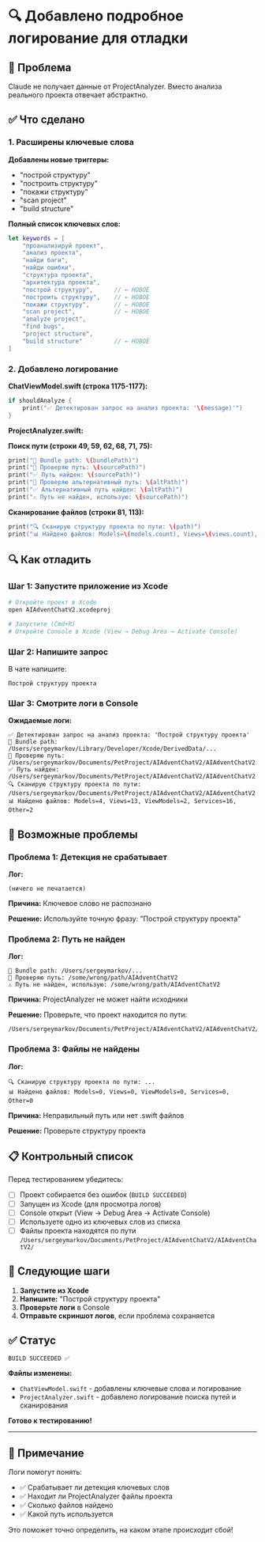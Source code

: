 # 🔍 Добавлено подробное логирование для отладки

## 🐛 Проблема

Claude не получает данные от ProjectAnalyzer. Вместо анализа реального проекта отвечает абстрактно.

## ✅ Что сделано

### 1. Расширены ключевые слова

**Добавлены новые триггеры:**
- "построй структуру"
- "построить структуру"
- "покажи структуру"
- "scan project"
- "build structure"

**Полный список ключевых слов:**
```swift
let keywords = [
    "проанализируй проект",
    "анализ проекта",
    "найди баги",
    "найди ошибки",
    "структура проекта",
    "архитектура проекта",
    "построй структуру",      // ← НОВОЕ
    "построить структуру",    // ← НОВОЕ
    "покажи структуру",       // ← НОВОЕ
    "scan project",           // ← НОВОЕ
    "analyze project",
    "find bugs",
    "project structure",
    "build structure"         // ← НОВОЕ
]
```

### 2. Добавлено логирование

**ChatViewModel.swift (строка 1175-1177):**
```swift
if shouldAnalyze {
    print("✅ Детектирован запрос на анализ проекта: '\(message)'")
}
```

**ProjectAnalyzer.swift:**

**Поиск пути (строки 49, 59, 62, 68, 71, 75):**
```swift
print("📂 Bundle path: \(bundlePath)")
print("📁 Проверяю путь: \(sourcePath)")
print("✅ Путь найден: \(sourcePath)")
print("📁 Проверяю альтернативный путь: \(altPath)")
print("✅ Альтернативный путь найден: \(altPath)")
print("⚠️ Путь не найден, использую: \(sourcePath)")
```

**Сканирование файлов (строки 81, 113):**
```swift
print("🔍 Сканирую структуру проекта по пути: \(path)")
print("📊 Найдено файлов: Models=\(models.count), Views=\(views.count), ViewModels=\(viewModels.count), Services=\(services.count), Other=\(other.count)")
```

## 🔍 Как отладить

### Шаг 1: Запустите приложение из Xcode

```bash
# Откройте проект в Xcode
open AIAdventChatV2.xcodeproj

# Запустите (Cmd+R)
# Откройте Console в Xcode (View → Debug Area → Activate Console)
```

### Шаг 2: Напишите запрос

В чате напишите:
```
Построй структуру проекта
```

### Шаг 3: Смотрите логи в Console

**Ожидаемые логи:**

```
✅ Детектирован запрос на анализ проекта: 'Построй структуру проекта'
📂 Bundle path: /Users/sergeymarkov/Library/Developer/Xcode/DerivedData/...
📁 Проверяю путь: /Users/sergeymarkov/Documents/PetProject/AIAdventChatV2/AIAdventChatV2
✅ Путь найден: /Users/sergeymarkov/Documents/PetProject/AIAdventChatV2/AIAdventChatV2
🔍 Сканирую структуру проекта по пути: /Users/sergeymarkov/Documents/PetProject/AIAdventChatV2/AIAdventChatV2
📊 Найдено файлов: Models=4, Views=13, ViewModels=2, Services=16, Other=2
```

## 🚨 Возможные проблемы

### Проблема 1: Детекция не срабатывает

**Лог:**
```
(ничего не печатается)
```

**Причина:** Ключевое слово не распознано

**Решение:** Используйте точную фразу: "Построй структуру проекта"

### Проблема 2: Путь не найден

**Лог:**
```
📂 Bundle path: /Users/sergeymarkov/...
📁 Проверяю путь: /some/wrong/path/AIAdventChatV2
⚠️ Путь не найден, использую: /some/wrong/path/AIAdventChatV2
```

**Причина:** ProjectAnalyzer не может найти исходники

**Решение:** Проверьте, что проект находится по пути:
```
/Users/sergeymarkov/Documents/PetProject/AIAdventChatV2/AIAdventChatV2/
```

### Проблема 3: Файлы не найдены

**Лог:**
```
🔍 Сканирую структуру проекта по пути: ...
📊 Найдено файлов: Models=0, Views=0, ViewModels=0, Services=0, Other=0
```

**Причина:** Неправильный путь или нет .swift файлов

**Решение:** Проверьте структуру проекта

## 📋 Контрольный список

Перед тестированием убедитесь:

- [ ] Проект собирается без ошибок (`BUILD SUCCEEDED`)
- [ ] Запущен из Xcode (для просмотра логов)
- [ ] Console открыт (View → Debug Area → Activate Console)
- [ ] Используете одно из ключевых слов из списка
- [ ] Файлы проекта находятся по пути `/Users/sergeymarkov/Documents/PetProject/AIAdventChatV2/AIAdventChatV2/`

## 🎯 Следующие шаги

1. **Запустите из Xcode**
2. **Напишите:** "Построй структуру проекта"
3. **Проверьте логи** в Console
4. **Отправьте скриншот логов**, если проблема сохраняется

## ✅ Статус

```
BUILD SUCCEEDED ✅
```

**Файлы изменены:**
- `ChatViewModel.swift` - добавлены ключевые слова и логирование
- `ProjectAnalyzer.swift` - добавлено логирование поиска путей и сканирования

**Готово к тестированию!**

---

## 📝 Примечание

Логи помогут понять:
- ✅ Срабатывает ли детекция ключевых слов
- ✅ Находит ли ProjectAnalyzer файлы проекта
- ✅ Сколько файлов найдено
- ✅ Какой путь используется

Это поможет точно определить, на каком этапе происходит сбой!
